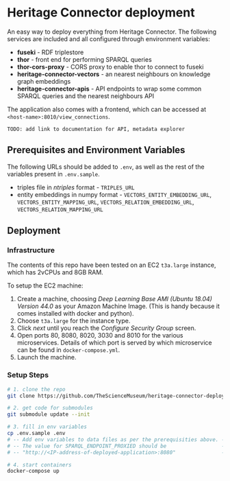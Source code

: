 # Heritage Connector deployment

An easy way to deploy everything from Heritage Connector. The following services are included and all configured through environment variables:

* **fuseki** - RDF triplestore 
* **thor** - front end for performing SPARQL queries
* **thor-cors-proxy** - CORS proxy to enable thor to connect to fuseki
* **heritage-connector-vectors** - an nearest neighbours on knowledge graph embeddings
* **heritage-connector-apis** - API endpoints to wrap some common SPARQL queries and the nearest neighbours API

The application also comes with a frontend, which can be accessed at `<host-name>:8010/view_connections`.

```
TODO: add link to documentation for API, metadata explorer
```

## Prerequisites and Environment Variables

The following URLs should be added to `.env`, as well as the rest of the variables present in `.env.sample`.

* triples file in *ntriples* format - `TRIPLES_URL`
* entity embeddings in numpy format - `VECTORS_ENTITY_EMBEDDING_URL`, `VECTORS_ENTITY_MAPPING_URL`, `VECTORS_RELATION_EMBEDDING_URL`, `VECTORS_RELATION_MAPPING_URL`

## Deployment

### Infrastructure

The contents of this repo have been tested on an EC2 `t3a.large` instance, which has 2vCPUs and 8GB RAM.

To setup the EC2 machine:

1. Create a machine, choosing *Deep Learning Base AMI (Ubuntu 18.04) Version 44.0* as your Amazon Machine Image. (This is handy because it comes installed with docker and python).
2. Choose `t3a.large` for the instance type.
3. Click *next* until you reach the *Configure Security Group* screen.
4. Open ports 80, 8080, 8020, 3030 and 8010 for the various microservices. Details of which port is served by which microservice can be found in `docker-compose.yml`.
5. Launch the machine.


### Setup Steps

``` bash
# 1. clone the repo
git clone https://github.com/TheScienceMuseum/heritage-connector-deployment

# 2. get code for submodules
git submodule update --init

# 3. fill in env variables
cp .env.sample .env
# -- Add env variables to data files as per the prerequisities above. --
# -- The value for SPARQL_ENDPOINT_PROXIED should be                  --
# -- "http://<IP-address-of-deployed-application>:8080"               --

# 4. start containers
docker-compose up
```